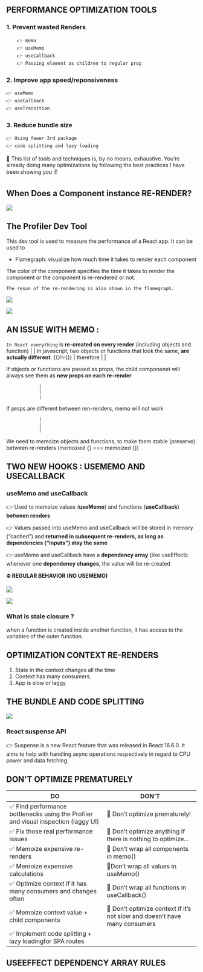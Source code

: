 ## PERFORMANCE OPTIMIZATION TOOLS 

### 1. Prevent wasted Renders 

        👉 memo
        👉 useMemo
        👉 useCallback
        👉 Passing element as children to regular prop

### 2. Improve app speed/reponsiveness

    👉 useMemo
    👉 useCallback
    👉 useTransition


### 3. Reduce bundle size

    👉 Using fewer 3rd package 
    👉 code splitting and lazy loading 


👋 This list of tools and techniques is, by no means, exhaustive. You’re already doing 
many optimizations by following the best practices I have been showing you ✌

## When Does a Component instance RE-RENDER? 

![](./WasteRender.png)


## The Profiler Dev Tool

This dev tool is used to measure the performance of a React app. It can be used to

- Flamegraph: visualize how much time it takes to render each component

The color of the component specifies the time it takes to render the component or the component is re-rendered or not.

`The reson of the re-rendering is also shown in the flamegraph.`


![](./memo01.png)

![](./memo02.png)


## AN ISSUE WITH MEMO : 

`In React everything` is **re-created on every render** (including objects and function)
                |
                |
In javascript, two objects or functions that look the same, **are actually different**. {{}!={}}
                |
  therefore     |
                |

If objects or functions are passed as props, the child componenet will always see them as **new props on each re-render**

                |
                |
                |
If props are different between ren-renders, memo will not work 

                |
                |
                |

We need to memoize objects and functions, to make them stable (preserve) between re-renders
(memozied {} === memoized {})



## TWO NEW HOOKS : USEMEMO AND USECALLBACK

### useMemo and useCallback

👉 Used to memoize values (**useMemo**) and 
functions (**useCallback**) **between renders**

👉 Values passed into useMemo and useCallback
will be stored in memory (“cached”) and 
**returned in subsequent re-renders, as long as dependencies (“inputs”) stay the same**

👉 useMemo and useCallback have a 
**dependency array** (like useEffect): whenever one **dependency changes**, the value will be re-created
              

 ⛔ **REGULAR BEHAVIOR (NO USEMEMO)**

![](./memo03.png)

![](./memo04.png)


### What is stale closure ? 

when a function is created inside another function, it has access to the variables of the outer function.


## OPTIMIZATION CONTEXT RE-RENDERS

1. State in the context changes all the time
2. Context has many consumers.
3. App is slow or laggy



## THE BUNDLE AND CODE SPLITTING 

![](./bundle.png)


### React suspense API

👉 Suspense is a new React feature that was released in React 16.6.0. It aims to help with handling async operations respectively in regard to CPU power and data fetching.

## DON'T OPTIMIZE PREMATURELY


|DO|DON'T|
|---|---|
✅ Find performance bottlenecks using the Profiler and visual inspection (laggy UI)|🚫 Don’t optimize prematurely!|
✅ Fix those real performance issues|🚫 Don’t optimize anything if there is nothing to optimize...|
✅ Memoize expensive re-renders|🚫 Don’t wrap all components in memo()|
✅ Memoize expensive calculations|🚫Don’t wrap all values in useMemo()|
✅ Optimize context if it has many consumers and changes often|🚫 Don’t wrap all functions in useCallback()|
✅ Memoize context value + child components|🚫 Don’t optimize context if it’s not slow and doesn’t have many consumers|
✅ Implement code splitting + lazy loadingfor SPA routes|


## USEEFFECT DEPENDENCY ARRAY **RULES**